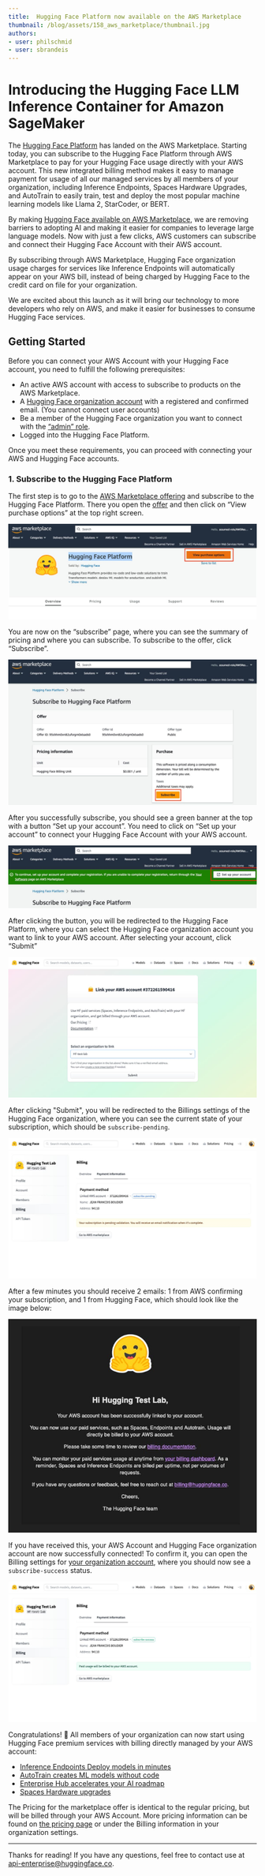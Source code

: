 ```yaml
---
title:  Hugging Face Platform now available on the AWS Marketplace
thumbnail: /blog/assets/158_aws_marketplace/thumbnail.jpg
authors:
- user: philschmid
- user: sbrandeis
---
```


# Introducing the Hugging Face LLM Inference Container for Amazon SageMaker

<!-- {blog_metadata} -->
<!-- {authors} -->

The [Hugging Face Platform](https://aws.amazon.com/marketplace/pp/prodview-n6vsyhdjkfng2) has landed on the AWS Marketplace. Starting today, you can subscribe to the Hugging Face Platform through AWS Marketplace to pay for your Hugging Face usage directly with your AWS account. This new integrated billing method makes it easy to manage payment for usage of all our managed services by all members of your organization, including Inference Endpoints, Spaces Hardware Upgrades, and AutoTrain to easily train, test and deploy the most popular machine learning models like Llama 2, StarCoder, or BERT.

By making [Hugging Face available on AWS Marketplace](https://aws.amazon.com/marketplace/pp/prodview-n6vsyhdjkfng2), we are removing barriers to adopting AI and making it easier for companies to leverage large language models. Now with just a few clicks, AWS customers can subscribe and connect their Hugging Face Account with their AWS account. 

By subscribing through AWS Marketplace, Hugging Face organization usage charges for services like Inference Endpoints will automatically appear on your AWS bill, instead of being charged by Hugging Face to the credit card on file for your organization.

We are excited about this launch as it will bring our technology to more developers who rely on AWS, and make it easier for businesses to consume Hugging Face services.

## Getting Started

Before you can connect your AWS Account with your Hugging Face account, you need to fulfill the following prerequisites: 

- An active AWS account with access to subscribe to products on the AWS Marketplace.
- A [Hugging Face organization account](https://huggingface.co/organizations/new) with a registered and confirmed email. (You cannot connect user accounts)
- Be a member of the Hugging Face organization you want to connect with the [“admin” role](https://huggingface.co/docs/hub/organizations-security).
- Logged into the Hugging Face Platform.

Once you meet these requirements, you can proceed with connecting your AWS and Hugging Face accounts.

### 1. Subscribe to the Hugging Face Platform

The first step is to go to the [AWS Marketplace offering](https://aws.amazon.com/marketplace/pp/prodview-n6vsyhdjkfng2) and subscribe to the Hugging Face Platform. There you open the [offer](https://aws.amazon.com/marketplace/pp/prodview-n6vsyhdjkfng2) and then click on “View purchase options” at the top right screen. 

![Marketplace Offer](assets/158_aws_marketplace/01_offering.jpg "Marketplace Offer")

You are now on the “subscribe” page, where you can see the summary of pricing and where you can subscribe. To subscribe to the offer, click “Subscribe”. 

![Marketplace Subscribe](assets/158_aws_marketplace/02_subscribe.jpg "Marketplace Subscribe")

After you successfully subscribe, you should see a green banner at the top with a button “Set up your account”. You need to click on “Set up your account” to connect your Hugging Face Account with your AWS account.  

![Marketplace Redirect](assets/158_aws_marketplace/03_redirect.jpg "Marketplace Redirect")

After clicking the button, you will be redirected to the Hugging Face Platform, where you can select the Hugging Face organization account you want to link to your AWS account. After selecting your account, click “Submit” 

![Connect Account](assets/158_aws_marketplace/04_connect.jpg "Connect Account")

After clicking "Submit", you will be redirected to the Billings settings of the Hugging Face organization, where you can see the current state of your subscription, which should be `subscribe-pending`.

![Subscription Pending](assets/158_aws_marketplace/05_pending.jpg "Subscription Pending")

After a few minutes you should receive 2 emails: 1 from AWS confirming your subscription, and 1 from Hugging Face, which should look like the image below:

![Email confirmation](assets/158_aws_marketplace/07_email.jpg "Email confirmation")

If you have received this, your AWS Account and Hugging Face organization account are now successfully connected! 
To confirm it, you can open the Billing settings for [your organization account](https://huggingface.co/settings/organizations), where you should now see a `subscribe-success` status.

![Subscription Confirmed](assets/158_aws_marketplace/06_success.jpg "Subscription Confirmed")

Congratulations! 🥳 All members of your organization can now start using Hugging Face premium services with billing directly managed by your AWS account: 

- [Inference Endpoints Deploy models in minutes](https://ui.endpoints.huggingface.co/)
- [AutoTrain creates ML models without code](https://huggingface.co/autotrain)
- [Enterprise Hub accelerates your AI roadmap](https://huggingface.co/enterprise)
- [Spaces Hardware upgrades](https://huggingface.co/docs/hub/spaces-gpus)

The Pricing for the marketplace offer is identical to the regular pricing, but will be billed through your AWS Account. More pricing information can be found on [the pricing page](https://huggingface.co/pricing) or under the Billing information in your organization settings.

---

Thanks for reading! If you have any questions, feel free to contact use at [api-enterprise@huggingface.co](mailto:api-enterprise@huggingface.co).
